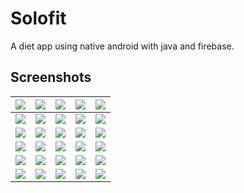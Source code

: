 # Solofit
A diet app using native android with java and firebase.

## Screenshots

| ![](https://github.com/AbanobZakria03/Solofit/blob/master/screenshots/1.png?raw=true) | ![](https://github.com/AbanobZakria03/Solofit/blob/master/screenshots/2.png?raw=true)      |  ![](https://github.com/AbanobZakria03/Solofit/blob/master/screenshots/3.png?raw=true)     |   ![](https://github.com/AbanobZakria03/Solofit/blob/master/screenshots/4.png?raw=true)     |   ![](https://github.com/AbanobZakria03/Solofit/blob/master/screenshots/5.png?raw=true)     |
| :-------- | :------- | :------- | :------- | :------- |
| ![](https://github.com/AbanobZakria03/Solofit/blob/master/screenshots/6.png?raw=true) | ![](https://github.com/AbanobZakria03/Solofit/blob/master/screenshots/7.png?raw=true)      |  ![](https://github.com/AbanobZakria03/Solofit/blob/master/screenshots/8.png?raw=true)     |   ![](https://github.com/AbanobZakria03/Solofit/blob/master/screenshots/9.png?raw=true)     |   ![](https://github.com/AbanobZakria03/Solofit/blob/master/screenshots/10.png?raw=true)     |
| ![](https://github.com/AbanobZakria03/Solofit/blob/master/screenshots/11.png?raw=true) | ![](https://github.com/AbanobZakria03/Solofit/blob/master/screenshots/12.png?raw=true)      |  ![](https://github.com/AbanobZakria03/Solofit/blob/master/screenshots/13.png?raw=true)     |   ![](https://github.com/AbanobZakria03/Solofit/blob/master/screenshots/14.png?raw=true)     |   ![](https://github.com/AbanobZakria03/Solofit/blob/master/screenshots/15.png?raw=true)     |
| ![](https://github.com/AbanobZakria03/Solofit/blob/master/screenshots/16.png?raw=true) | ![](https://github.com/AbanobZakria03/Solofit/blob/master/screenshots/17.png?raw=true)      |  ![](https://github.com/AbanobZakria03/Solofit/blob/master/screenshots/18.png?raw=true)     |   ![](https://github.com/AbanobZakria03/Solofit/blob/master/screenshots/19.png?raw=true)     |   ![](https://github.com/AbanobZakria03/Solofit/blob/master/screenshots/20.png?raw=true)     |
| ![](https://github.com/AbanobZakria03/Solofit/blob/master/screenshots/21.png?raw=true) | ![](https://github.com/AbanobZakria03/Solofit/blob/master/screenshots/22.png?raw=true)      |  ![](https://github.com/AbanobZakria03/Solofit/blob/master/screenshots/23.png?raw=true)     |   ![](https://github.com/AbanobZakria03/Solofit/blob/master/screenshots/24.png?raw=true)     |   ![](https://github.com/AbanobZakria03/Solofit/blob/master/screenshots/25.png?raw=true)     |
| ![](https://github.com/AbanobZakria03/Solofit/blob/master/screenshots/26.png?raw=true) | ![](https://github.com/AbanobZakria03/Solofit/blob/master/screenshots/27.png?raw=true)      |  ![](https://github.com/AbanobZakria03/Solofit/blob/master/screenshots/28.png?raw=true)     |   ![](https://github.com/AbanobZakria03/Solofit/blob/master/screenshots/30.png?raw=true)     |   ![](https://github.com/AbanobZakria03/Solofit/blob/master/screenshots/31.png?raw=true)     |
